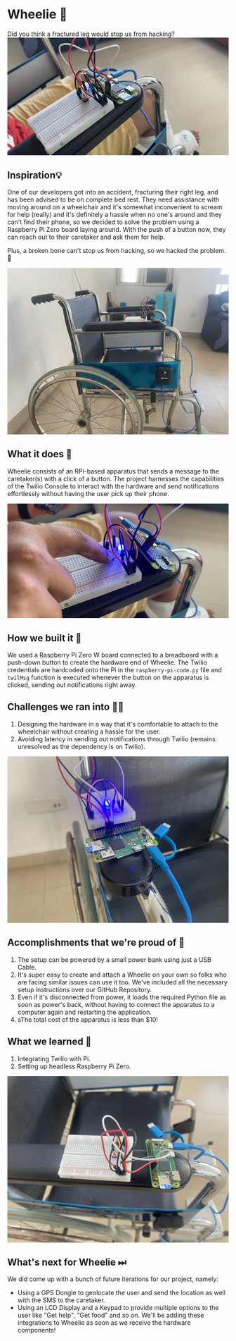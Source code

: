 # Wheelie 🦽
Did you think a fractured leg would stop us from hacking?
![Image](repository-assets/2.png)

## Inspiration💡
One of our developers got into an accident, fracturing their right leg, and has been advised to be on complete bed rest. They need assistance with moving around on a wheelchair and it's somewhat inconvenient to scream for help (really) and it's definitely a hassle when no one's around and they can't find their phone, so we decided to solve the problem using a Raspberry Pi Zero board laying around. With the push of a button now, they can reach out to their caretaker and ask them for help.

Plus, a broken bone can't stop us from hacking, so we hacked the problem. 🤷

![Image](repository-assets/1.jpg)

## What it does 🧭
Wheelie consists of an RPi-based apparatus that sends a message to the caretaker(s) with a click of a button. The project harnesses the capabilities of the Twilio Console to interact with the hardware and send notifications effortlessly without having the user pick up their phone.

![Image](repository-assets/4.PNG)

## How we built it 🔧
We used a Raspberry Pi Zero W board connected to a breadboard with a push-down button to create the hardware end of Wheelie. The Twilio credentials are hardcoded onto the Pi in the `raspberry-pi-code.py` file and `twilMsg` function is executed whenever the button on the apparatus is clicked, sending out notifications right away.

## Challenges we ran into 🏃‍♂️
 1. Designing the hardware in a way that it's comfortable to attach to the wheelchair without creating a hassle for the user.
 2. Avoiding latency in sending out notifications through Twilio (remains unresolved as the dependency is on Twilio).

![Image](repository-assets/6.jpg)

## Accomplishments that we're proud of 🏅
 1. The setup can be powered by a small power bank using just a USB Cable.
 2. It's super easy to create and attach a Wheelie on your own so folks who are facing similar issues can use it too. We've included all the necessary setup instructions over our GitHub Repository.
 3. Even if it's disconnected from power, it loads the required Python file as soon as power's back, without having to connect the apparatus to a computer again and restarting the application.
 4. sThe total cost of the apparatus is less than $10!

## What we learned 🧠
 1. Integrating Twilio with Pi.
 2. Setting up headless Raspberry Pi Zero.

![Image](repository-assets/5.jpg)

## What's next for Wheelie ⏭
We did come up with a bunch of future iterations for our project, namely:
 - Using a GPS Dongle to geolocate the user and send the location as well with the SMS to the caretaker.
 - Using an LCD Display and a Keypad to provide multiple options to the user like "Get help", "Get food" and so on.
We'll be adding these integrations to Wheelie as soon as we receive the hardware components!